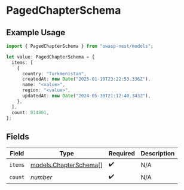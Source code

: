 # PagedChapterSchema

## Example Usage

```typescript
import { PagedChapterSchema } from "owasp-nest/models";

let value: PagedChapterSchema = {
  items: [
    {
      country: "Turkmenistan",
      createdAt: new Date("2025-01-19T23:22:53.336Z"),
      name: "<value>",
      region: "<value>",
      updatedAt: new Date("2024-05-30T21:12:40.343Z"),
    },
  ],
  count: 814801,
};
```

## Fields

| Field                                                | Type                                                 | Required                                             | Description                                          |
| ---------------------------------------------------- | ---------------------------------------------------- | ---------------------------------------------------- | ---------------------------------------------------- |
| `items`                                              | [models.ChapterSchema](../models/chapterschema.md)[] | :heavy_check_mark:                                   | N/A                                                  |
| `count`                                              | *number*                                             | :heavy_check_mark:                                   | N/A                                                  |